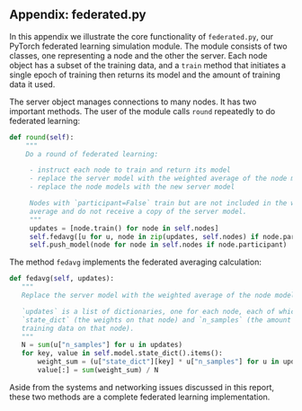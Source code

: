 ## Appendix: federated.py

In this appendix we illustrate the core functionality of `federated.py`, our
PyTorch federated learning simulation module. The module consists of two
classes, one representing a node and the other the server. Each node object has a
subset of the training data, and a `train` method that initiates a single epoch
of training then returns its model and the amount of training data it used. 

The server object manages connections to many nodes. It has two important
methods. The user of the module calls `round` repeatedly to do federated
learning:

```python
def round(self):
    """
    Do a round of federated learning:

     - instruct each node to train and return its model
     - replace the server model with the weighted average of the node models
     - replace the node models with the new server model

     Nodes with `participant=False` train but are not included in the weighted
     average and do not receive a copy of the server model.
     """
     updates = [node.train() for node in self.nodes]
     self.fedavg([u for u, node in zip(updates, self.nodes) if node.participant])
     self.push_model(node for node in self.nodes if node.participant)
```

The method `fedavg` implements the federated averaging calculation:

```python
def fedavg(self, updates):
   """
   Replace the server model with the weighted average of the node models.

   `updates` is a list of dictionaries, one for each node, each of which has
   `state_dict` (the weights on that node) and `n_samples` (the amount of
   training data on that node).
   """
   N = sum(u["n_samples"] for u in updates)
   for key, value in self.model.state_dict().items():
       weight_sum = (u["state_dict"][key] * u["n_samples"] for u in updates)
       value[:] = sum(weight_sum) / N
```

Aside from the systems and networking issues discussed in this report, these
two methods are a complete federated learning implementation.

